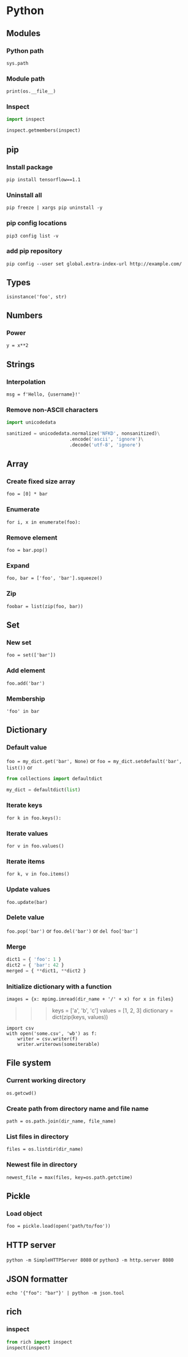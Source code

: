 # Python

## Modules

### Python path

`sys.path`

### Module path

`print(os.__file__)`

### Inspect

```python
import inspect

inspect.getmembers(inspect)
```

## pip

### Install package

`pip install tensorflow==1.1`

### Uninstall all

`pip freeze | xargs pip uninstall -y`

### pip config locations

`pip3 config list -v`

### add pip repository

`pip config --user set global.extra-index-url http://example.com/`

## Types

`isinstance('foo', str)`

## Numbers

### Power

`y = x**2`

## Strings

### Interpolation

`msg = f'Hello, {username}!'`

### Remove non-ASCII characters

```python
import unicodedata

sanitized = unicodedata.normalize('NFKD', nonsanitized)\
                       .encode('ascii', 'ignore')\
                       .decode('utf-8', 'ignore')
```

## Array

### Create fixed size array

`foo = [0] * bar`

### Enumerate

`for i, x in enumerate(foo):`

### Remove element

`foo = bar.pop()`

### Expand

`foo, bar = ['foo', 'bar'].squeeze()`

### Zip

`foobar = list(zip(foo, bar))`

## Set

### New set

`foo = set(['bar'])`

### Add element

`foo.add('bar')`

### Membership

`'foo' in bar`

## Dictionary

### Default value

`foo = my_dict.get('bar', None)`
or
`foo = my_dict.setdefault('bar', list())`
or
```python
from collections import defaultdict

my_dict = defaultdict(list)
```

### Iterate keys

`for k in foo.keys():`

### Iterate values

`for v in foo.values()`

### Iterate items

`for k, v in foo.items()`

### Update values

`foo.update(bar)`

### Delete value

`foo.pop('bar')` or `foo.del('bar')` or `del foo['bar']`

### Merge

```python
dict1 = { 'foo': 1 }
dict2 = { 'bar': 42 }
merged = { **dict1, **dict2 }
```

### Initialize dictionary with a function

`images = {x: mpimg.imread(dir_name + '/' + x) for x in files}`

>>> keys = ['a', 'b', 'c']
>>> values = [1, 2, 3]
>>> dictionary = dict(zip(keys, values))

```
import csv
with open('some.csv', 'wb') as f:
    writer = csv.writer(f)
    writer.writerows(someiterable)
```

## File system

### Current working directory

`os.getcwd()`

### Create path from directory name and file name

`path = os.path.join(dir_name, file_name)`

### List files in directory

`files = os.listdir(dir_name)`

### Newest file in directory

`newest_file = max(files, key=os.path.getctime)`

## Pickle

### Load object

`foo = pickle.load(open('path/to/foo'))`

## HTTP server

`python -m SimpleHTTPServer 8080`
or
`python3 -m http.server 8080`

## JSON formatter

`echo '{"foo": "bar"}' | python -m json.tool`

## rich

### inspect

```python
from rich import inspect
inspect(inspect)
```
